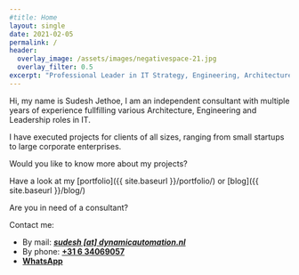 ```yaml
---
#title: Home
layout: single
date: 2021-02-05
permalink: /
header:
  overlay_image: /assets/images/negativespace-21.jpg
  overlay_filter: 0.5
excerpt: "Professional Leader in IT Strategy, Engineering, Architecture, Cloud & Data."
---
```


Hi, my name is Sudesh Jethoe, I am an independent consultant with multiple years of experience fullfilling various Architecture, Engineering and Leadership roles in IT.

I have executed projects for clients of all sizes, ranging from small startups to large corporate enterprises.

Would you like to know more about my projects?

Have a look at my [portfolio]({{ site.baseurl }}/portfolio/) or [blog]({{ site.baseurl }}/blog/)

Are you in need of a consultant?

Contact me:
- By mail: [**_sudesh [at] dynamicautomation.nl_**](mailto:&#115;&#117;&#100;&#101;&#115;&#104;&#64;&#100;&#121;&#110;&#97;&#109;&#105;&#99;&#97;&#117;&#116;&#111;&#109;&#97;&#116;&#105;&#111;&#110;&#46;&#110;&#108;)
- By phone: [**+31 6 34069057**](tel:+31634069057)
- [**WhatsApp**](https://wa.me/31634069057?text=Hi+Sudesh%2c+I+would+like+to+get+in+touch+with+you+for%3a+)

